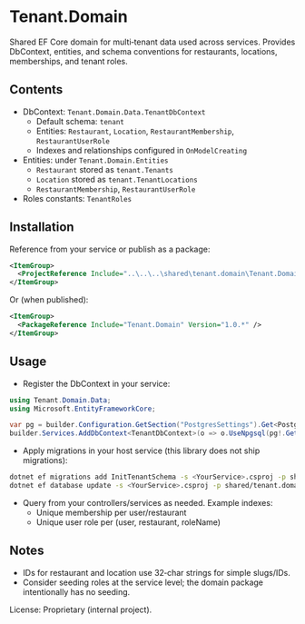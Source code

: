 # Tenant.Domain

Shared EF Core domain for multi‑tenant data used across services. Provides DbContext, entities, and schema conventions for restaurants, locations, memberships, and tenant roles.

## Contents
- DbContext: `Tenant.Domain.Data.TenantDbContext`
  - Default schema: `tenant`
  - Entities: `Restaurant`, `Location`, `RestaurantMembership`, `RestaurantUserRole`
  - Indexes and relationships configured in `OnModelCreating`
- Entities: under `Tenant.Domain.Entities`
  - `Restaurant` stored as `tenant.Tenants`
  - `Location` stored as `tenant.TenantLocations`
  - `RestaurantMembership`, `RestaurantUserRole`
- Roles constants: `TenantRoles`

## Installation

Reference from your service or publish as a package:

```xml
<ItemGroup>
  <ProjectReference Include="..\..\..\shared\tenant.domain\Tenant.Domain.csproj" />
</ItemGroup>
```

Or (when published):
```xml
<ItemGroup>
  <PackageReference Include="Tenant.Domain" Version="1.0.*" />
</ItemGroup>
```

## Usage

- Register the DbContext in your service:
```csharp
using Tenant.Domain.Data;
using Microsoft.EntityFrameworkCore;

var pg = builder.Configuration.GetSection("PostgresSettings").Get<PostgresSettings>();
builder.Services.AddDbContext<TenantDbContext>(o => o.UseNpgsql(pg!.GetConnectionString()));
```

- Apply migrations in your host service (this library does not ship migrations):
```bash
dotnet ef migrations add InitTenantSchema -s <YourService>.csproj -p shared/tenant.domain/Tenant.Domain.csproj
dotnet ef database update -s <YourService>.csproj -p shared/tenant.domain/Tenant.Domain.csproj
```

- Query from your controllers/services as needed. Example indexes:
  - Unique membership per user/restaurant
  - Unique user role per (user, restaurant, roleName)

## Notes
- IDs for restaurant and location use 32‑char strings for simple slugs/IDs.
- Consider seeding roles at the service level; the domain package intentionally has no seeding.

License: Proprietary (internal project).
